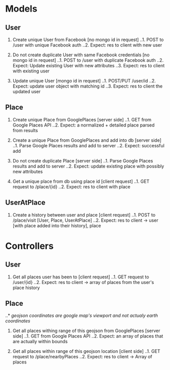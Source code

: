 # Models

## User

1. Create unique User from Facebook [no mongo id in request]
..1. POST to /user with unique Facebook auth
..2. Expect: res to client with new user

2. Do not create duplicate User with same Facebook credentials [no mongo id in request]
..1. POST to /user with duplicate Facebook auth
..2. Expect: Update existing User with new attributes
..3. Expect: res to client with existing user

3. Update unique User [mongo id in request]
..1. POST/PUT /user/id 
..2. Expect: update user object with matching id
..3. Expect: res to client the updated user

## Place

1. Create unique Place from GooglePlaces [server side]
..1. GET from Google Places API
..2. Expect: a normalized + detailed place parsed from results

2. Create a unique Place from GooglePlaces and add into db [server side]
..1. Parse Google Places results and add to server
..2. Expect: successful add

3. Do not create duplicate Place  [server side]
..1. Parse Google Places results and add to server
..2. Expect: update existing place with possibly new attributes 

4. Get a unique place from db using place id [client request]
..1. GET request to /place/{id}
..2. Expect: res to client with place

## UserAtPlace

1. Create a history between user and place [client request]
..1. POST to /place/visit [User, Place, UserAtPlace]
..2. Expect: res to client -> user [with place added into their history], place

# Controllers

## User

1. Get all places user has been to [client request]
..1. GET request to /user/{id}
..2. Expect: res to client -> array of places from the user's place history

## Place

..* *geojson coordinates are google map's viewport and not actualy earth coordinates*

1. Get all places withing range of this geojson from GooglePlaces [server side]
..1. GET from Google Places API
..2. Expect: an array of places that are actually within bounds

2. Get all places within range of this geojson location [client side]
..1. GET request to /place/nearbyPlaces
..2. Expect: res to client -> Array of places
